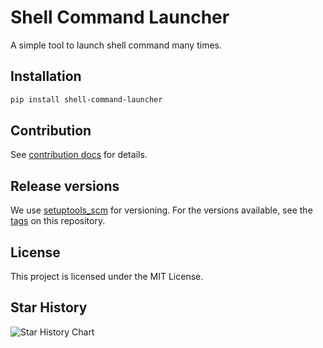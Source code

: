 # Shell Command Launcher

A simple tool to launch shell command many times.

## Installation

```bash
pip install shell-command-launcher
```

## Contribution

See [contribution docs](docs/get_started/contribution.md) for details.

## Release versions

We use [setuptools_scm](https://github.com/pypa/setuptools_scm/) for versioning. For the versions available, see the [tags](https://github.com/shenmishajing/lightning_template/tags) on this repository.

## License

This project is licensed under the MIT License.

## Star History

<picture>
  <source
    media="(prefers-color-scheme: dark)"
    srcset="
      https://api.star-history.com/svg?repos=shenmishajing/shell_command_launcher&type=Date&theme=dark
    "
  />
  <source
    media="(prefers-color-scheme: light)"
    srcset="
      https://api.star-history.com/svg?repos=shenmishajing/shell_command_launcher&type=Date
    "
  />
  <img
    alt="Star History Chart"
    src="https://api.star-history.com/svg?repos=shenmishajing/shell_command_launcher&type=Date"
  />
</picture>

